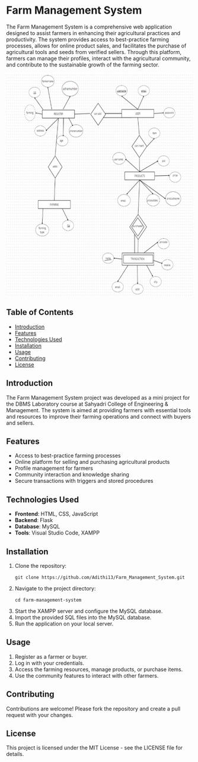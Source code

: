 # Farm Management System

The Farm Management System is a comprehensive web application designed to assist farmers in enhancing their agricultural practices and productivity. The system provides access to best-practice farming processes, allows for online product sales, and facilitates the purchase of agricultural tools and seeds from verified sellers. Through this platform, farmers can manage their profiles, interact with the agricultural community, and contribute to the sustainable growth of the farming sector.

<img src="ER.png" alt="Farm Management System Overview" height="600" />


## Table of Contents
- [Introduction](#introduction)
- [Features](#features)
- [Technologies Used](#technologies-used)
- [Installation](#installation)
- [Usage](#usage)
- [Contributing](#contributing)
- [License](#license)

## Introduction
The Farm Management System project was developed as a mini project for the DBMS Laboratory course at Sahyadri College of Engineering & Management. The system is aimed at providing farmers with essential tools and resources to improve their farming operations and connect with buyers and sellers.

## Features
- Access to best-practice farming processes
- Online platform for selling and purchasing agricultural products
- Profile management for farmers
- Community interaction and knowledge sharing
- Secure transactions with triggers and stored procedures

## Technologies Used
- **Frontend**: HTML, CSS, JavaScript
- **Backend**: Flask
- **Database**: MySQL
- **Tools**: Visual Studio Code, XAMPP


 ## Installation
1. Clone the repository:
   ```
   git clone https://github.com/Adithi13/Farm_Management_System.git
   ```
2. Navigate to the project directory:
   ```
   cd farm-management-system
   ```
3. Start the XAMPP server and configure the MySQL database.
4. Import the provided SQL files into the MySQL database.
5. Run the application on your local server.

## Usage
1. Register as a farmer or buyer.
2. Log in with your credentials.
3. Access the farming resources, manage products, or purchase items.
4. Use the community features to interact with other farmers.

## Contributing
Contributions are welcome! Please fork the repository and create a pull request with your changes.

## License
This project is licensed under the MIT License - see the LICENSE file for details.

